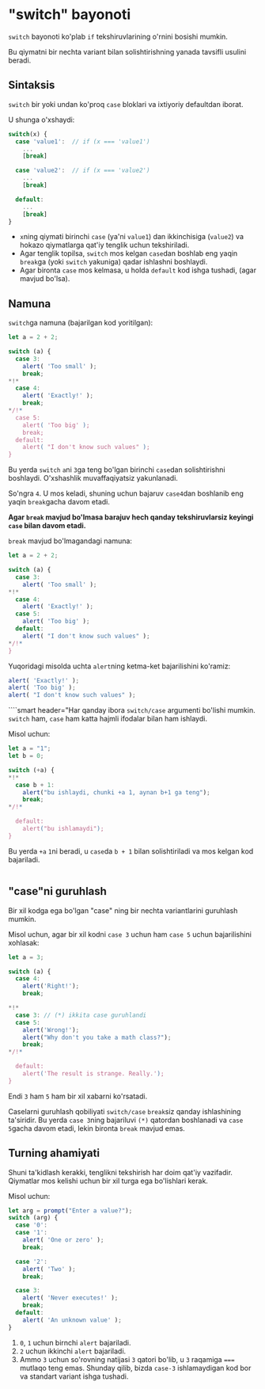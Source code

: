 # "switch" bayonoti

`switch` bayonoti ko'plab `if` tekshiruvlarining o'rnini bosishi mumkin.

Bu qiymatni bir nechta variant bilan solishtirishning yanada tavsifli usulini beradi.

## Sintaksis

`switch` bir yoki undan ko'proq `case` bloklari va ixtiyoriy defaultdan iborat.
 
U shunga o'xshaydi:

```js no-beautify
switch(x) {
  case 'value1':  // if (x === 'value1')
    ...
    [break]

  case 'value2':  // if (x === 'value2')
    ...
    [break]

  default:
    ...
    [break]
}
```

- `x`ning qiymati birinchi `case` (ya'ni `value1`) dan ikkinchisiga (`value2`) va hokazo qiymatlarga qat'iy tenglik uchun tekshiriladi.
- Agar tenglik topilsa, `switch` mos kelgan `case`dan boshlab eng yaqin `break`ga (yoki `switch` yakuniga) qadar ishlashni boshlaydi.
- Agar bironta `case` mos kelmasa, u holda `default` kod ishga tushadi, (agar mavjud bo'lsa).

## Namuna

`switch`ga namuna (bajarilgan kod yoritilgan):

```js run
let a = 2 + 2;

switch (a) {
  case 3:
    alert( 'Too small' );
    break;
*!*
  case 4:
    alert( 'Exactly!' );
    break;
*/!*
  case 5:
    alert( 'Too big' );
    break;
  default:
    alert( "I don't know such values" );
}
```

Bu yerda `switch` `a`ni `3`ga teng bo'lgan birinchi `case`dan solishtirishni boshlaydi. O'xshashlik muvaffaqiyatsiz yakunlanadi.

So'ngra `4`. U mos keladi, shuning uchun bajaruv `case4`dan boshlanib eng yaqin `break`gacha davom etadi.

**Agar `break` mavjud bo'lmasa barajuv hech qanday tekshiruvlarsiz keyingi `case` bilan davom etadi.**

`break` mavjud bo'lmagandagi namuna:

```js run
let a = 2 + 2;

switch (a) {
  case 3:
    alert( 'Too small' );
*!*
  case 4:
    alert( 'Exactly!' );
  case 5:
    alert( 'Too big' );
  default:
    alert( "I don't know such values" );
*/!*
}
```

Yuqoridagi misolda uchta `alert`ning  ketma-ket bajarilishini ko'ramiz:

```js
alert( 'Exactly!' );
alert( 'Too big' );
alert( "I don't know such values" );
```

````smart header="Har qanday ibora `switch/case` argumenti bo'lishi mumkin.
`switch` ham, `case` ham katta hajmli ifodalar bilan ham ishlaydi.

Misol uchun:

```js run
let a = "1";
let b = 0;

switch (+a) {
*!*
  case b + 1:
    alert("bu ishlaydi, chunki +a 1, aynan b+1 ga teng");
    break;
*/!*

  default:
    alert("bu ishlamaydi");
}
```
Bu yerda `+a` `1`ni beradi, u `case`da `b + 1` bilan solishtiriladi va mos kelgan kod bajariladi.
````
````

## "case"ni guruhlash

Bir xil kodga ega bo'lgan "case" ning bir nechta variantlarini guruhlash mumkin.

Misol uchun, agar bir xil kodni `case 3` uchun ham `case 5` uchun bajarilishini xohlasak:

```js run no-beautify
let a = 3;

switch (a) {
  case 4:
    alert('Right!');
    break;

*!*
  case 3: // (*) ikkita case guruhlandi
  case 5:
    alert('Wrong!');
    alert("Why don't you take a math class?");
    break;
*/!*

  default:
    alert('The result is strange. Really.');
}
```

Endi `3` ham `5` ham bir xil xabarni ko'rsatadi.

Caselarni guruhlash qobiliyati `switch/case` `break`siz qanday ishlashining ta'siridir. Bu yerda `case 3`ning bajariluvi `(*)` qatordan boshlanadi va `case 5`gacha davom etadi, lekin bironta `break` mavjud emas.

## Turning ahamiyati

Shuni ta'kidlash kerakki, tenglikni tekshirish har doim qat'iy vazifadir. Qiymatlar mos kelishi uchun bir xil turga ega bo'lishlari kerak.

Misol uchun:

```js run
let arg = prompt("Enter a value?");
switch (arg) {
  case '0':
  case '1':
    alert( 'One or zero' );
    break;

  case '2':
    alert( 'Two' );
    break;

  case 3:
    alert( 'Never executes!' );
    break;
  default:
    alert( 'An unknown value' );
}
```

1. `0`, `1` uchun birnchi `alert` bajariladi.
2. `2` uchun ikkinchi `alert` bajariladi.
3. Ammo `3` uchun so'rovning natijasi `3` qatori bo'lib, u `3` raqamiga `===` mutlaqo teng emas. Shunday qilib, bizda `case-3` ishlamaydigan kod bor va standart variant ishga tushadi.

